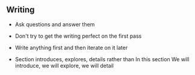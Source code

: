 ## Writing

- Ask questions and answer them
- Don't try to get the writing perfect on the first pass
- Write anything first and then iterate on it later


- Section introduces, explores, details rather than In this section We will introduce, we will explore, we will detail
